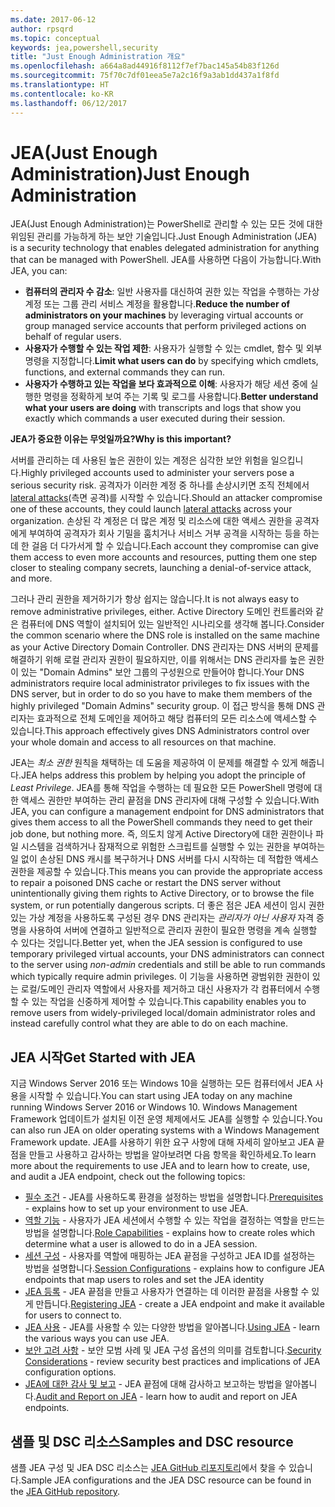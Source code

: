 ```yaml
---
ms.date: 2017-06-12
author: rpsqrd
ms.topic: conceptual
keywords: jea,powershell,security
title: "Just Enough Administration 개요"
ms.openlocfilehash: a664a8ad44916f8112f7ef7bac145a54b83f126d
ms.sourcegitcommit: 75f70c7df01eea5e7a2c16f9a3ab1dd437a1f8fd
ms.translationtype: HT
ms.contentlocale: ko-KR
ms.lasthandoff: 06/12/2017
---
```

# <a name="just-enough-administration"></a><span data-ttu-id="b3624-103">JEA(Just Enough Administration)</span><span class="sxs-lookup"><span data-stu-id="b3624-103">Just Enough Administration</span></span>

<span data-ttu-id="b3624-104">JEA(Just Enough Administration)는 PowerShell로 관리할 수 있는 모든 것에 대한 위임된 관리를 가능하게 하는 보안 기술입니다.</span><span class="sxs-lookup"><span data-stu-id="b3624-104">Just Enough Administration (JEA) is a security technology that enables delegated administration for anything that can be managed with PowerShell.</span></span>
<span data-ttu-id="b3624-105">JEA를 사용하면 다음이 가능합니다.</span><span class="sxs-lookup"><span data-stu-id="b3624-105">With JEA, you can:</span></span>

- <span data-ttu-id="b3624-106">**컴퓨터의 관리자 수 감소**: 일반 사용자를 대신하여 권한 있는 작업을 수행하는 가상 계정 또는 그룹 관리 서비스 계정을 활용합니다.</span><span class="sxs-lookup"><span data-stu-id="b3624-106">**Reduce the number of administrators on your machines** by leveraging virtual accounts or group managed service accounts that perform privileged actions on behalf of regular users.</span></span>
- <span data-ttu-id="b3624-107">**사용자가 수행할 수 있는 작업 제한**: 사용자가 실행할 수 있는 cmdlet, 함수 및 외부 명령을 지정합니다.</span><span class="sxs-lookup"><span data-stu-id="b3624-107">**Limit what users can do** by specifying which cmdlets, functions, and external commands they can run.</span></span>
- <span data-ttu-id="b3624-108">**사용자가 수행하고 있는 작업을 보다 효과적으로 이해**: 사용자가 해당 세션 중에 실행한 명령을 정확하게 보여 주는 기록 및 로그를 사용합니다.</span><span class="sxs-lookup"><span data-stu-id="b3624-108">**Better understand what your users are doing** with transcripts and logs that show you exactly which commands a user executed during their session.</span></span>

<span data-ttu-id="b3624-109">**JEA가 중요한 이유는 무엇일까요?**</span><span class="sxs-lookup"><span data-stu-id="b3624-109">**Why is this important?**</span></span>

<span data-ttu-id="b3624-110">서버를 관리하는 데 사용된 높은 권한이 있는 계정은 심각한 보안 위험을 일으킵니다.</span><span class="sxs-lookup"><span data-stu-id="b3624-110">Highly privileged accounts used to administer your servers pose a serious security risk.</span></span>
<span data-ttu-id="b3624-111">공격자가 이러한 계정 중 하나를 손상시키면 조직 전체에서 [lateral attacks](http://aka.ms/pth)(측면 공격)를 시작할 수 있습니다.</span><span class="sxs-lookup"><span data-stu-id="b3624-111">Should an attacker compromise one of these accounts, they could launch [lateral attacks](http://aka.ms/pth) across your organization.</span></span>
<span data-ttu-id="b3624-112">손상된 각 계정은 더 많은 계정 및 리소스에 대한 액세스 권한을 공격자에게 부여하여 공격자가 회사 기밀을 훔치거나 서비스 거부 공격을 시작하는 등을 하는데 한 걸음 더 다가서게 할 수 있습니다.</span><span class="sxs-lookup"><span data-stu-id="b3624-112">Each account they compromise can give them access to even more accounts and resources, putting them one step closer to stealing company secrets, launching a denial-of-service attack, and more.</span></span>

<span data-ttu-id="b3624-113">그러나 관리 권한을 제거하기가 항상 쉽지는 않습니다.</span><span class="sxs-lookup"><span data-stu-id="b3624-113">It is not always easy to remove administrative privileges, either.</span></span>
<span data-ttu-id="b3624-114">Active Directory 도메인 컨트롤러와 같은 컴퓨터에 DNS 역할이 설치되어 있는 일반적인 시나리오를 생각해 봅니다.</span><span class="sxs-lookup"><span data-stu-id="b3624-114">Consider the common scenario where the DNS role is installed on the same machine as your Active Directory Domain Controller.</span></span>
<span data-ttu-id="b3624-115">DNS 관리자는 DNS 서버의 문제를 해결하기 위해 로컬 관리자 권한이 필요하지만, 이를 위해서는 DNS 관리자를 높은 권한이 있는 "Domain Admins" 보안 그룹의 구성원으로 만들어야 합니다.</span><span class="sxs-lookup"><span data-stu-id="b3624-115">Your DNS administrators require local administrator privileges to fix issues with the DNS server, but in order to do so you have to make them members of the highly privileged "Domain Admins" security group.</span></span>
<span data-ttu-id="b3624-116">이 접근 방식을 통해 DNS 관리자는 효과적으로 전체 도메인을 제어하고 해당 컴퓨터의 모든 리소스에 액세스할 수 있습니다.</span><span class="sxs-lookup"><span data-stu-id="b3624-116">This approach effectively gives DNS Administrators control over your whole domain and access to all resources on that machine.</span></span>

<span data-ttu-id="b3624-117">JEA는 *최소 권한* 원칙을 채택하는 데 도움을 제공하여 이 문제를 해결할 수 있게 해줍니다.</span><span class="sxs-lookup"><span data-stu-id="b3624-117">JEA helps address this problem by helping you adopt the principle of *Least Privilege*.</span></span>
<span data-ttu-id="b3624-118">JEA를 통해 작업을 수행하는 데 필요한 모든 PowerShell 명령에 대한 액세스 권한만 부여하는 관리 끝점을 DNS 관리자에 대해 구성할 수 있습니다.</span><span class="sxs-lookup"><span data-stu-id="b3624-118">With JEA, you can configure a management endpoint for DNS administrators that gives them access to all the PowerShell commands they need to get their job done, but nothing more.</span></span>
<span data-ttu-id="b3624-119">즉, 의도치 않게 Active Directory에 대한 권한이나 파일 시스템을 검색하거나 잠재적으로 위험한 스크립트를 실행할 수 있는 권한을 부여하는 일 없이 손상된 DNS 캐시를 복구하거나 DNS 서버를 다시 시작하는 데 적합한 액세스 권한을 제공할 수 있습니다.</span><span class="sxs-lookup"><span data-stu-id="b3624-119">This means you can provide the appropriate access to repair a poisoned DNS cache or restart the DNS server without unintentionally giving them rights to Active Directory, or to browse the file system, or run potentially dangerous scripts.</span></span>
<span data-ttu-id="b3624-120">더 좋은 점은 JEA 세션이 임시 권한 있는 가상 계정을 사용하도록 구성된 경우 DNS 관리자는 *관리자가 아닌 사용자* 자격 증명을 사용하여 서버에 연결하고 일반적으로 관리자 권한이 필요한 명령을 계속 실행할 수 있다는 것입니다.</span><span class="sxs-lookup"><span data-stu-id="b3624-120">Better yet, when the JEA session is configured to use temporary privileged virtual accounts, your DNS administrators can connect to the server using *non-admin* credentials and still be able to run commands which typically require admin privileges.</span></span>
<span data-ttu-id="b3624-121">이 기능을 사용하면 광범위한 권한이 있는 로컬/도메인 관리자 역할에서 사용자를 제거하고 대신 사용자가 각 컴퓨터에서 수행할 수 있는 작업을 신중하게 제어할 수 있습니다.</span><span class="sxs-lookup"><span data-stu-id="b3624-121">This capability enables you to remove users from widely-privileged local/domain administrator roles and instead carefully control what they are able to do on each machine.</span></span>

## <a name="get-started-with-jea"></a><span data-ttu-id="b3624-122">JEA 시작</span><span class="sxs-lookup"><span data-stu-id="b3624-122">Get Started with JEA</span></span>

<span data-ttu-id="b3624-123">지금 Windows Server 2016 또는 Windows 10을 실행하는 모든 컴퓨터에서 JEA 사용을 시작할 수 있습니다.</span><span class="sxs-lookup"><span data-stu-id="b3624-123">You can start using JEA today on any machine running Windows Server 2016 or Windows 10.</span></span>
<span data-ttu-id="b3624-124">Windows Management Framework 업데이트가 설치된 이전 운영 체제에서도 JEA를 실행할 수 있습니다.</span><span class="sxs-lookup"><span data-stu-id="b3624-124">You can also run JEA on older operating systems with a Windows Management Framework update.</span></span>
<span data-ttu-id="b3624-125">JEA를 사용하기 위한 요구 사항에 대해 자세히 알아보고 JEA 끝점을 만들고 사용하고 감사하는 방법을 알아보려면 다음 항목을 확인하세요.</span><span class="sxs-lookup"><span data-stu-id="b3624-125">To learn more about the requirements to use JEA and to learn how to create, use, and audit a JEA endpoint, check out the following topics:</span></span>

- <span data-ttu-id="b3624-126">[필수 조건](prerequisites.md) - JEA를 사용하도록 환경을 설정하는 방법을 설명합니다.</span><span class="sxs-lookup"><span data-stu-id="b3624-126">[Prerequisites](prerequisites.md) - explains how to set up your environment to use JEA.</span></span>
- <span data-ttu-id="b3624-127">[역할 기능](role-capabilities.md) - 사용자가 JEA 세션에서 수행할 수 있는 작업을 결정하는 역할을 만드는 방법을 설명합니다.</span><span class="sxs-lookup"><span data-stu-id="b3624-127">[Role Capabilities](role-capabilities.md) - explains how to create roles which determine what a user is allowed to do in a JEA session.</span></span>
- <span data-ttu-id="b3624-128">[세션 구성](session-configurations.md) - 사용자를 역할에 매핑하는 JEA 끝점을 구성하고 JEA ID를 설정하는 방법을 설명합니다.</span><span class="sxs-lookup"><span data-stu-id="b3624-128">[Session Configurations](session-configurations.md) - explains how to configure JEA endpoints that map users to roles and set the JEA identity</span></span>
- <span data-ttu-id="b3624-129">[JEA 등록](register-jea.md) - JEA 끝점을 만들고 사용자가 연결하는 데 이러한 끝점을 사용할 수 있게 만듭니다.</span><span class="sxs-lookup"><span data-stu-id="b3624-129">[Registering JEA](register-jea.md) - create a JEA endpoint and make it available for users to connect to.</span></span>
- <span data-ttu-id="b3624-130">[JEA 사용](using-jea.md) - JEA를 사용할 수 있는 다양한 방법을 알아봅니다.</span><span class="sxs-lookup"><span data-stu-id="b3624-130">[Using JEA](using-jea.md) - learn the various ways you can use JEA.</span></span>
- <span data-ttu-id="b3624-131">[보안 고려 사항](security-considerations.md) - 보안 모범 사례 및 JEA 구성 옵션의 의미를 검토합니다.</span><span class="sxs-lookup"><span data-stu-id="b3624-131">[Security Considerations](security-considerations.md) - review security best practices and implications of JEA configuration options.</span></span>
- <span data-ttu-id="b3624-132">[JEA에 대한 감사 및 보고](audit-and-report.md) - JEA 끝점에 대해 감사하고 보고하는 방법을 알아봅니다.</span><span class="sxs-lookup"><span data-stu-id="b3624-132">[Audit and Report on JEA](audit-and-report.md) - learn how to audit and report on JEA endpoints.</span></span>

## <a name="samples-and-dsc-resource"></a><span data-ttu-id="b3624-133">샘플 및 DSC 리소스</span><span class="sxs-lookup"><span data-stu-id="b3624-133">Samples and DSC resource</span></span>

<span data-ttu-id="b3624-134">샘플 JEA 구성 및 JEA DSC 리소스는 [JEA GitHub 리포지토리](https://github.com/PowerShell/JEA)에서 찾을 수 있습니다.</span><span class="sxs-lookup"><span data-stu-id="b3624-134">Sample JEA configurations and the JEA DSC resource can be found in the [JEA GitHub repository](https://github.com/PowerShell/JEA).</span></span>

